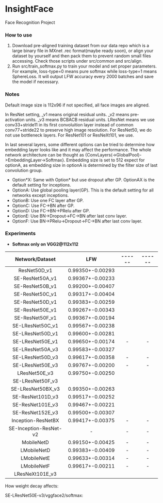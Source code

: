 # InsightFace
Face Recognition Project



### How to use

1. Download pre-aligned training dataset from our data repo which is a large binary file in MXnet .rec format(maybe ready soon), or align your dataset by yourself and then pack them to prevent random small files accessing. Check those scripts under src/common and src/align.
2. Run src/train_softmax.py to train your model and set proper parameters. For example, loss-type=0 means pure softmax while loss-type=1 means SphereLoss. It will output LFW accuracy every 2000 batches and save the model if necessary.

### Notes

Default image size is 112x96 if not specified, all face images are aligned.

In ResNet setting, \_v1 means original residual units.  \_v2 means pre-activation units.  \_v3 means BCBACB residual units.  LResNet means we use conv33+stride11 in its first convoluition layer instead of common conv77+stride22 to preserve high image resolution.   For ResNet50, we do not use bottleneck layers. For ResNet101 or ResNeXt101, we use.  

In last several layers, some different options can be tried to determine how embedding layer looks like and it may affect the performance. The whole network architecture can be thought as {ConvLayers(->GlobalPool)->EmbeddingLayer->Softmax}. Embedding size is set to 512 expect for optionA, as embedding size in optionA is determined by the filter size of last convolution group.

- Option\*X: Same with Option\* but use dropout after GP.  OptionAX is the default setting for inceptions.
- OptionA: Use global pooling layer(GP). This is the default setting for all networks except inceptions.
- OptionB: Use one FC layer after GP.
- OptionC: Use FC->BN after GP.
- OptionD: Use FC->BN->PRelu after GP.
- OptionE: Use BN->Dropout->FC->BN after last conv layer.
- OptionF: Use BN->PRelu->Dropout->FC->BN after last conv layer.




### Experiments




- **Softmax only on VGG2@112x112**

|    Network/Dataset     |       LFW        |      ------      |      ------      |
| :--------------------: | :--------------: | :--------------: | :--------------: |
|      ResNet50D_v1      | 0.99350+-0.00293 |                  |                  |
|    SE-ResNet50A\_v1    | 0.99367+-0.00233 |                  |                  |
|    SE-ResNet50B_v1     | 0.99200+-0.00407 |                  |                  |
|    SE-ResNet50C_v1     | 0.99317+-0.00404 |                  |                  |
|    SE-ResNet50D_v1     | 0.99383+-0.00259 |                  |                  |
|    SE-ResNet50E\_v1    | 0.99267+-0.00343 |                  |                  |
|    SE-ResNet50F\_v1    | 0.99367+-0.00194 |                  |                  |
|    SE-LResNet50C_v1    | 0.99567+-0.00238 |                  |                  |
|    SE-LResNet50D_v1    | 0.99600+-0.00281 |                  |                  |
|    SE-LResNet50E_v1    | 0.99650+-0.00174 |        -         |        -         |
|    SE-LResNet50A_v3    | 0.99583+-0.00327 |                  |                  |
|    SE-LResNet50D_v3    | 0.99617+-0.00358 |        -         |        -         |
|    SE-LResNet50E_v3    | 0.99767+-0.00200 |        -         |        -         |
|     LResNet50E_v3      | 0.99750+-0.00250 |                  |                  |
|    SE-LResNet50F_v3    |                  |                  |                  |
|   SE-LResNet50BX_v3    | 0.99350+-0.00263 |                  |                  |
|    SE-ResNet101D_v3    | 0.99517+-0.00252 |                  |                  |
|    SE-ResNet101E_v3    | 0.99467+-0.00221 |                  |                  |
|    SE-ResNet152E_v3    | 0.99500+-0.00307 |                  |                  |
|   Inception-ResNetBX   | 0.99417+-0.00375 |        -         |        -         |
| SE-Inception-ResNet-v2 |        -         |        -         |        -         |
|       MobileNetD       | 0.99150+-0.00425 |        -         |        -         |
|      LMobileNetD       | 0.99383+-0.00409 |        -         |        -         |
|      LMobileNetE       | 0.99633+-0.00314 |        -         |        -         |
|      LMobileNetF       | 0.99617+-0.00211 |        -         |        -         |
|    LResNeXt101E_v3     |                  |                  |                  |


How weight decay affects:

SE-LResNet50E-v3/vggface2/softmax:



